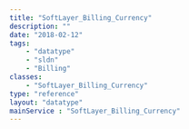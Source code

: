 ```yaml
---
title: "SoftLayer_Billing_Currency"
description: ""
date: "2018-02-12"
tags:
    - "datatype"
    - "sldn"
    - "Billing"
classes:
    - "SoftLayer_Billing_Currency"
type: "reference"
layout: "datatype"
mainService : "SoftLayer_Billing_Currency"
---
```

